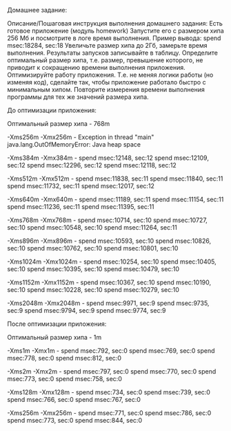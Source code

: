 Домашнее задание:

Описание/Пошаговая инструкция выполнения домашнего задания:
Есть готовое приложение (модуль homework)
Запустите его с размером хипа 256 Мб и посмотрите в логе время выполнения.
Пример вывода:
spend msec:18284, sec:18
Увеличьте размер хипа до 2Гб, замерьте время выполнения.
Результаты запусков записывайте в таблицу.
Определите оптимальный размер хипа, т.е. размер, превышение которого,
не приводит к сокращению времени выполнения приложения.
Оптимизируйте работу приложения.
Т.е. не меняя логики работы (но изменяя код), сделайте так, чтобы приложение работало быстро с минимальным хипом.
Повторите измерения времени выполнения программы для тех же значений размера хипа.

До оптимизации приложения:

Оптимальный размер хипа - 768m

-Xms256m -Xmx256m - Exception in thread "main" java.lang.OutOfMemoryError: Java heap space

-Xms384m -Xmx384m - spend msec:12148, sec:12
spend msec:12109, sec:12
spend msec:12296, sec:12
spend msec:12118, sec:12

-Xms512m -Xmx512m - spend msec:11838, sec:11
spend msec:11840, sec:11
spend msec:11732, sec:11
spend msec:12017, sec:12

-Xms640m -Xmx640m - spend msec:11189, sec:11
spend msec:11154, sec:11
spend msec:11236, sec:11
spend msec:11395, sec:11

-Xms768m -Xmx768m - spend msec:10714, sec:10
spend msec:10727, sec:10
spend msec:10548, sec:10
spend msec:11264, sec:11

-Xms896m -Xmx896m - spend msec:10593, sec:10
spend msec:10826, sec:10
spend msec:10762, sec:10
spend msec:10801, sec:10

-Xms1024m -Xmx1024m - spend msec:10254, sec:10
spend msec:10405, sec:10
spend msec:10395, sec:10
spend msec:10479, sec:10

-Xms1152m -Xmx1152m - spend msec:10367, sec:10
spend msec:10190, sec:10
spend msec:10228, sec:10
spend msec:10279, sec:10

-Xms2048m -Xmx2048m - spend msec:9971, sec:9
spend msec:9735, sec:9
spend msec:9794, sec:9
spend msec:9774, sec:9

После оптимизации приложения:

Оптимальный размер хипа - 1m

-Xms1m -Xmx1m - spend msec:792, sec:0
spend msec:769, sec:0
spend msec:778, sec:0
spend msec:812, sec:0

-Xms2m -Xmx2m - spend msec:797, sec:0
spend msec:770, sec:0
spend msec:773, sec:0
spend msec:758, sec:0

-Xms128m -Xmx128m - spend msec:734, sec:0
spend msec:739, sec:0
spend msec:766, sec:0
spend msec:767, sec:0

-Xms256m -Xmx256m - spend msec:771, sec:0
spend msec:786, sec:0
spend msec:773, sec:0
spend msec:844, sec:0